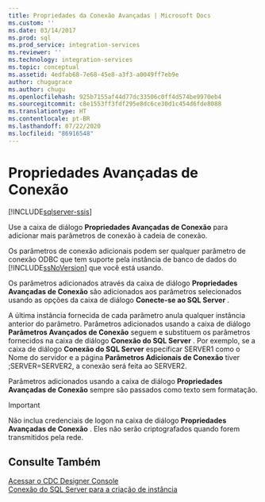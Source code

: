 ```yaml
---
title: Propriedades da Conexão Avançadas | Microsoft Docs
ms.custom: ''
ms.date: 03/14/2017
ms.prod: sql
ms.prod_service: integration-services
ms.reviewer: ''
ms.technology: integration-services
ms.topic: conceptual
ms.assetid: 4edfab68-7e68-45e8-a3f3-a0049ff7eb9e
author: chugugrace
ms.author: chugu
ms.openlocfilehash: 925b7155af44d77dc33506c0ff4d574be9970eb4
ms.sourcegitcommit: c8e1553ff3fdf295e8dc6ce30d1c454d6fde8088
ms.translationtype: HT
ms.contentlocale: pt-BR
ms.lasthandoff: 07/22/2020
ms.locfileid: "86916548"
---
```

# <a name="advanced-connection-properties"></a>Propriedades Avançadas de Conexão

[!INCLUDE[sqlserver-ssis](../../includes/applies-to-version/sqlserver-ssis.md)]


  Use a caixa de diálogo **Propriedades Avançadas de Conexão** para adicionar mais parâmetros de conexão à cadeia de conexão.  
  
 Os parâmetros de conexão adicionais podem ser qualquer parâmetro de conexão ODBC que tem suporte pela instância de banco de dados do [!INCLUDE[ssNoVersion](../../includes/ssnoversion-md.md)] que você está usando.  
  
 Os parâmetros adicionados através da caixa de diálogo **Propriedades Avançadas de Conexão** são adicionados aos parâmetros selecionados usando as opções da caixa de diálogo **Conecte-se ao SQL Server** .  
  
 A última instância fornecida de cada parâmetro anula qualquer instância anterior do parâmetro. Parâmetros adicionados usando a caixa de diálogo **Parâmetros Avançados de Conexão** seguem e substituem os parâmetros fornecidos na caixa de diálogo **Conexão do SQL Server** . Por exemplo, se a caixa de diálogo **Conexão do SQL Server** especificar SERVER1 como o Nome do servidor e a página **Parâmetros Adicionais de Conexão** tiver ;SERVER=SERVER2, a conexão será feita ao SERVER2.  
  
 Parâmetros adicionados usando a caixa de diálogo **Propriedades Avançadas de Conexão** sempre são passados como texto sem formatação.  
  
> [!IMPORTANT]  
>  Não inclua credenciais de logon na caixa de diálogo **Propriedades Avançadas de Conexão** . Eles não serão criptografados quando forem transmitidos pela rede.  
  
## <a name="see-also"></a>Consulte Também  
 [Acessar o CDC Designer Console](../../integration-services/change-data-capture/access-the-cdc-designer-console.md)   
 [Conexão do SQL Server para a criação de instância](../../integration-services/change-data-capture/sql-server-connection-for-instance-creation.md)  
  
  
